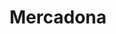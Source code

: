 ---
title: "Mercadona"
url: /granada/mercadona-calle-periodista-eugenio-selles/
shop: supermercado
---